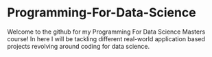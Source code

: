 # Programming-For-Data-Science
Welcome to the github for my Programming For Data Science Masters course! In here I will be tackling different real-world application based projects revolving around coding for data science.

